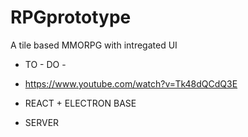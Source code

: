 # RPGprototype
A tile based MMORPG with intregated UI 

- TO - DO - 
* https://www.youtube.com/watch?v=Tk48dQCdQ3E

* REACT + ELECTRON BASE

* SERVER

